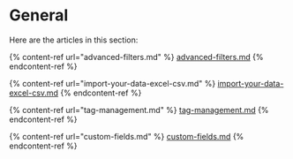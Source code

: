 # General

Here are the articles in this section:

{% content-ref url="advanced-filters.md" %}
[advanced-filters.md](advanced-filters.md)
{% endcontent-ref %}

{% content-ref url="import-your-data-excel-csv.md" %}
[import-your-data-excel-csv.md](import-your-data-excel-csv.md)
{% endcontent-ref %}

{% content-ref url="tag-management.md" %}
[tag-management.md](tag-management.md)
{% endcontent-ref %}

{% content-ref url="custom-fields.md" %}
[custom-fields.md](custom-fields.md)
{% endcontent-ref %}
